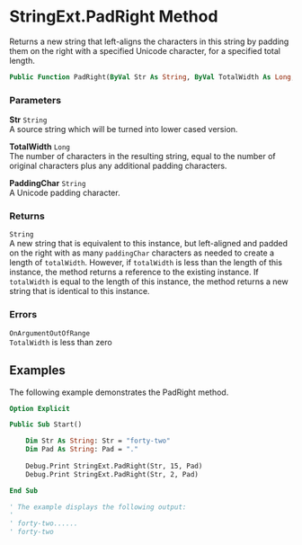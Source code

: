 # StringExt.PadRight Method

Returns a new string that left-aligns the characters in this string by padding them on the right with a specified Unicode character, for a specified total length.

```vb
Public Function PadRight(ByVal Str As String, ByVal TotalWidth As Long, ByVal PaddingChar As String) As String
```

### Parameters

**Str** `String` <br>
A source string which will be turned into lower cased version.

**TotalWidth** `Long` <br>
The number of characters in the resulting string, equal to the number of original characters plus any additional padding characters.

**PaddingChar** `String` <br>
A Unicode padding character.

### Returns

`String` <br>
A new string that is equivalent to this instance, but left-aligned and padded on the right with as many `paddingChar` characters as needed to create a length of `totalWidth`. However, if `totalWidth` is less than the length of this instance, the method returns a reference to the existing instance. If `totalWidth` is equal to the length of this instance, the method returns a new string that is identical to this instance.

### Errors

`OnArgumentOutOfRange` <br>
`TotalWidth` is less than zero

## Examples

The following example demonstrates the PadRight method.

```vb
Option Explicit

Public Sub Start()

    Dim Str As String: Str = "forty-two"
    Dim Pad As String: Pad = "."
    
    Debug.Print StringExt.PadRight(Str, 15, Pad)
    Debug.Print StringExt.PadRight(Str, 2, Pad)

End Sub

' The example displays the following output:
'
' forty-two......
' forty-two

```

